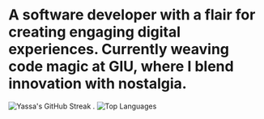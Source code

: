 # A software developer with a flair for creating engaging digital experiences. Currently weaving code magic at GIU, where I blend innovation with nostalgia.





![Yassa's GitHub Streak](https://github-readme-streak-stats.herokuapp.com/?user=Yassa122&theme=dark&background=000000)  .
![Top Languages](https://github-readme-stats.vercel.app/api/top-langs/?username=Yassa122&layout=compact)

